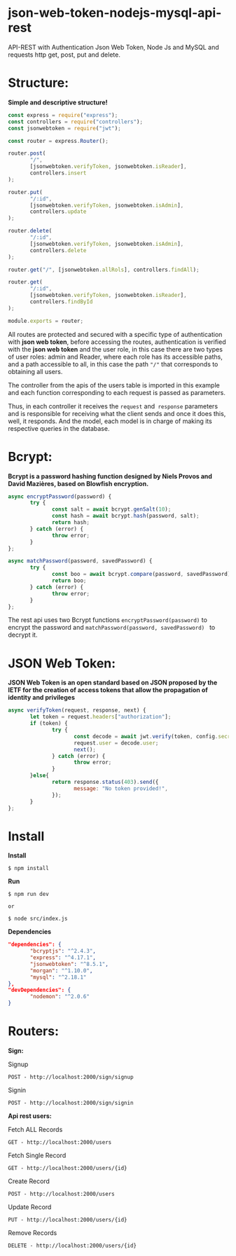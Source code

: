 # json-web-token-nodejs-mysql-api-rest
API-REST with Authentication Json Web Token, Node Js and MySQL and requests http get, post, put and delete.

# Structure:

**Simple and descriptive structure!**

```javascript
const express = require("express");
const controllers = require("controllers");
const jsonwebtoken = require("jwt");

const router = express.Router();

router.post(
       "/",
       [jsonwebtoken.verifyToken, jsonwebtoken.isReader],
       controllers.insert
);

router.put(
       "/:id",
       [jsonwebtoken.verifyToken, jsonwebtoken.isAdmin],
       controllers.update
);

router.delete(
       "/:id",
       [jsonwebtoken.verifyToken, jsonwebtoken.isAdmin],
       controllers.delete
);

router.get("/", [jsonwebtoken.allRols], controllers.findAll);

router.get(
       "/:id",
       [jsonwebtoken.verifyToken, jsonwebtoken.isReader],
       controllers.findById
);

module.exports = router;
```

All routes are protected and secured with a specific type of authentication with **json web token**, before accessing the routes, authentication is verified with the **json web token** and the user role, in this case there are two types of user roles: admin and Reader, where each role has its accessible paths, and a path accessible to all, in this case the path `"/"` that corresponds to obtaining all users.

The controller from the apis of the users table is imported in this example and each function corresponding to each request is passed as parameters.

Thus, in each controller it receives the `request` and` response` parameters and is responsible for receiving what the client sends and once it does this, well, it responds. And the model, each model is in charge of making its respective queries in the database.


# Bcrypt:

**Bcrypt is a password hashing function designed by Niels Provos and David Mazières, based on Blowfish encryption.**

```javascript
async encryptPassword(password) {
       try {
              const salt = await bcrypt.genSalt(10);
              const hash = await bcrypt.hash(password, salt);
              return hash;
       } catch (error) {
              throw error;
       }
};

async matchPassword(password, savedPassword) {
       try {
              const boo = await bcrypt.compare(password, savedPassword);
              return boo;
       } catch (error) {
              throw error;
       }
};
```

The rest api uses two Bcrypt functions `encryptPassword(password)` to encrypt the password and `matchPassword(password, savedPassword) ` to decrypt it.


# JSON Web Token:

**JSON Web Token is an open standard based on JSON proposed by the IETF for the creation of access tokens that allow the propagation of identity and privileges**

```javascript
async verifyToken(request, response, next) {
       let token = request.headers["authorization"];
       if (token) {
              try {
                     const decode = await jwt.verify(token, config.secret);
                     request.user = decode.user;
                     next();
              } catch (error) {
                     throw error;
              }
       }else{
              return response.status(403).send({
                     message: "No token provided!",
              });
       }
};
```


# Install

**Install**

```console
$ npm install
```

**Run**

```console
$ npm run dev

or

$ node src/index.js
```

**Dependencies**

```json
"dependencies": {
       "bcryptjs": "^2.4.3",
       "express": "^4.17.1",
       "jsonwebtoken": "^8.5.1",
       "morgan": "^1.10.0",
       "mysql": "^2.18.1"
},
"devDependencies": {
       "nodemon": "^2.0.6"
}
```


# Routers:

**Sign:**

Signup

`POST - http://localhost:2000/sign/signup`

Signin

`POST - http://localhost:2000/sign/signin`

**Api rest users:**

Fetch ALL Records

`GET - http://localhost:2000/users`

Fetch Single Record

`GET - http://localhost:2000/users/{id}`

Create Record

`POST - http://localhost:2000/users`

Update Record

`PUT - http://localhost:2000/users/{id}`

Remove Records

`DELETE - http://localhost:2000/users/{id}`
